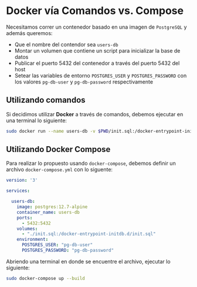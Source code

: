 # Docker vía Comandos vs. Compose

Necesitamos correr un contenedor basado en una imagen de `PostgreSQL` y además queremos:

- Que el nombre del contendor sea `users-db`
- Montar un volumen que contiene un script para inicializar la base de datos
- Publicar el puerto 5432 del contenedor a través del puerto 5432 del host
- Setear las variables de entorno `POSTGRES_USER` y `POSTGRES_PASSWORD` con los valores `pg-db-user` y `pg-db-password` respectivamente

## Utilizando comandos

Si decidimos utilizar **Docker** a través de comandos, debemos ejecutar en una terminal lo siguiente:

```bash
sudo docker run --name users-db -v $PWD/init.sql:/docker-entrypoint-initdb.d/init.sql -p 5432:5432 -e POSTGRES_USER=pg-db-user -e POSTGRES_PASSWORD=pg-db-password postgres:12.7-alpine
```

## Utilizando Docker Compose

Para realizar lo propuesto usando `docker-compose`, debemos definir un archivo `docker-compose.yml` con lo siguente:

```yaml
version: '3'

services:

  users-db:
    image: postgres:12.7-alpine
    container_name: users-db
    ports:
      - 5432:5432
    volumes:
      - "./init.sql:/docker-entrypoint-initdb.d/init.sql"
    environment:
      POSTGRES_USER: "pg-db-user"
      POSTGRES_PASSWORD: "pg-db-password"
```

Abriendo una terminal en donde se encuentre el archivo, ejecutar lo siguiente:

```bash
sudo docker-compose up --build
```
